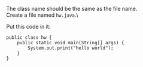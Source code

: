 The class name should be the same as the file name.\
Create a file named `hw.java`.\

Put this code in it:
```
public class hw {
	public static void main(String[] args) {
		System.out.print("hello world");
	}
}
```

